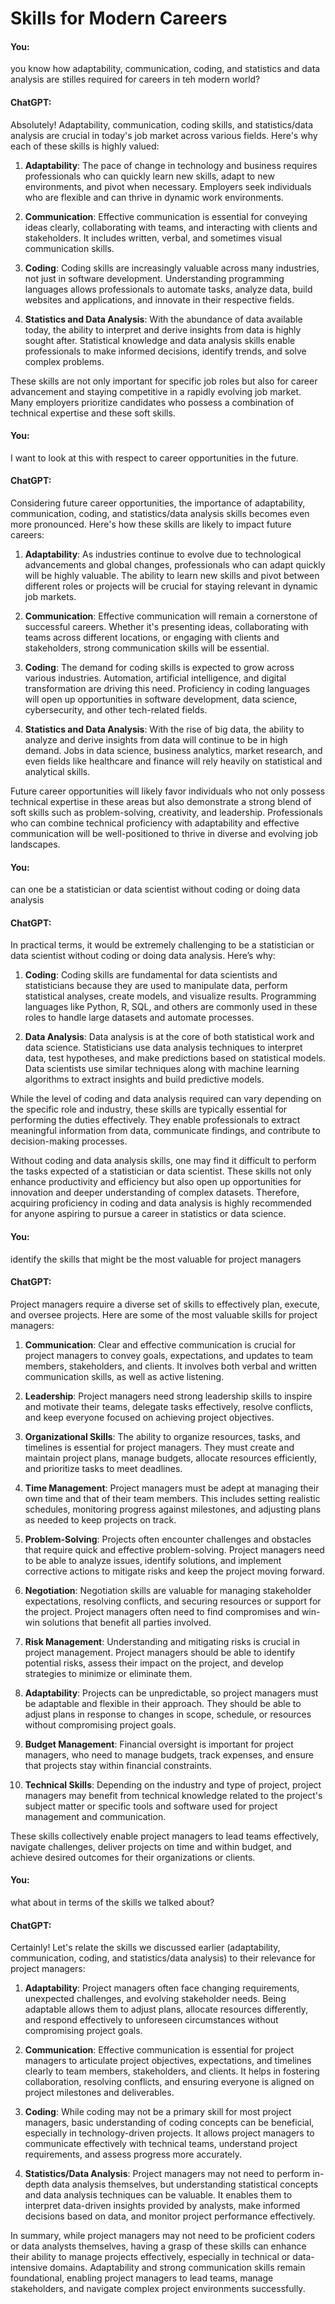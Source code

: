 # Skills for Modern Careers

#### You:
you know how adaptability, communication, coding, and statistics and data analysis  are stilles required for careers in teh modern world?

#### ChatGPT:
Absolutely! Adaptability, communication, coding skills, and statistics/data analysis are crucial in today's job market across various fields. Here's why each of these skills is highly valued:

1. **Adaptability**: The pace of change in technology and business requires professionals who can quickly learn new skills, adapt to new environments, and pivot when necessary. Employers seek individuals who are flexible and can thrive in dynamic work environments.

2. **Communication**: Effective communication is essential for conveying ideas clearly, collaborating with teams, and interacting with clients and stakeholders. It includes written, verbal, and sometimes visual communication skills.

3. **Coding**: Coding skills are increasingly valuable across many industries, not just in software development. Understanding programming languages allows professionals to automate tasks, analyze data, build websites and applications, and innovate in their respective fields.

4. **Statistics and Data Analysis**: With the abundance of data available today, the ability to interpret and derive insights from data is highly sought after. Statistical knowledge and data analysis skills enable professionals to make informed decisions, identify trends, and solve complex problems.

These skills are not only important for specific job roles but also for career advancement and staying competitive in a rapidly evolving job market. Many employers prioritize candidates who possess a combination of technical expertise and these soft skills.


#### You:
I want to look at this with respect to career opportunities in the future. 

#### ChatGPT:
Considering future career opportunities, the importance of adaptability, communication, coding, and statistics/data analysis skills becomes even more pronounced. Here's how these skills are likely to impact future careers:

1. **Adaptability**: As industries continue to evolve due to technological advancements and global changes, professionals who can adapt quickly will be highly valuable. The ability to learn new skills and pivot between different roles or projects will be crucial for staying relevant in dynamic job markets.

2. **Communication**: Effective communication will remain a cornerstone of successful careers. Whether it's presenting ideas, collaborating with teams across different locations, or engaging with clients and stakeholders, strong communication skills will be essential.

3. **Coding**: The demand for coding skills is expected to grow across various industries. Automation, artificial intelligence, and digital transformation are driving this need. Proficiency in coding languages will open up opportunities in software development, data science, cybersecurity, and other tech-related fields.

4. **Statistics and Data Analysis**: With the rise of big data, the ability to analyze and derive insights from data will continue to be in high demand. Jobs in data science, business analytics, market research, and even fields like healthcare and finance will rely heavily on statistical and analytical skills.

Future career opportunities will likely favor individuals who not only possess technical expertise in these areas but also demonstrate a strong blend of soft skills such as problem-solving, creativity, and leadership. Professionals who can combine technical proficiency with adaptability and effective communication will be well-positioned to thrive in diverse and evolving job landscapes.


#### You:
can one be a statistician or data scientist without coding or doing data analysis

#### ChatGPT:
In practical terms, it would be extremely challenging to be a statistician or data scientist without coding or doing data analysis. Here’s why:

1. **Coding**: Coding skills are fundamental for data scientists and statisticians because they are used to manipulate data, perform statistical analyses, create models, and visualize results. Programming languages like Python, R, SQL, and others are commonly used in these roles to handle large datasets and automate processes.

2. **Data Analysis**: Data analysis is at the core of both statistical work and data science. Statisticians use data analysis techniques to interpret data, test hypotheses, and make predictions based on statistical models. Data scientists use similar techniques along with machine learning algorithms to extract insights and build predictive models.

While the level of coding and data analysis required can vary depending on the specific role and industry, these skills are typically essential for performing the duties effectively. They enable professionals to extract meaningful information from data, communicate findings, and contribute to decision-making processes.

Without coding and data analysis skills, one may find it difficult to perform the tasks expected of a statistician or data scientist. These skills not only enhance productivity and efficiency but also open up opportunities for innovation and deeper understanding of complex datasets. Therefore, acquiring proficiency in coding and data analysis is highly recommended for anyone aspiring to pursue a career in statistics or data science.


#### You:
identify the skills that might be the most valuable for project managers

#### ChatGPT:
Project managers require a diverse set of skills to effectively plan, execute, and oversee projects. Here are some of the most valuable skills for project managers:

1. **Communication**: Clear and effective communication is crucial for project managers to convey goals, expectations, and updates to team members, stakeholders, and clients. It involves both verbal and written communication skills, as well as active listening.

2. **Leadership**: Project managers need strong leadership skills to inspire and motivate their teams, delegate tasks effectively, resolve conflicts, and keep everyone focused on achieving project objectives.

3. **Organizational Skills**: The ability to organize resources, tasks, and timelines is essential for project managers. They must create and maintain project plans, manage budgets, allocate resources efficiently, and prioritize tasks to meet deadlines.

4. **Time Management**: Project managers must be adept at managing their own time and that of their team members. This includes setting realistic schedules, monitoring progress against milestones, and adjusting plans as needed to keep projects on track.

5. **Problem-Solving**: Projects often encounter challenges and obstacles that require quick and effective problem-solving. Project managers need to be able to analyze issues, identify solutions, and implement corrective actions to mitigate risks and keep the project moving forward.

6. **Negotiation**: Negotiation skills are valuable for managing stakeholder expectations, resolving conflicts, and securing resources or support for the project. Project managers often need to find compromises and win-win solutions that benefit all parties involved.

7. **Risk Management**: Understanding and mitigating risks is crucial in project management. Project managers should be able to identify potential risks, assess their impact on the project, and develop strategies to minimize or eliminate them.

8. **Adaptability**: Projects can be unpredictable, so project managers must be adaptable and flexible in their approach. They should be able to adjust plans in response to changes in scope, schedule, or resources without compromising project goals.

9. **Budget Management**: Financial oversight is important for project managers, who need to manage budgets, track expenses, and ensure that projects stay within financial constraints.

10. **Technical Skills**: Depending on the industry and type of project, project managers may benefit from technical knowledge related to the project's subject matter or specific tools and software used for project management and communication.

These skills collectively enable project managers to lead teams effectively, navigate challenges, deliver projects on time and within budget, and achieve desired outcomes for their organizations or clients.


#### You:
what about in terms of the skills we talked about?

#### ChatGPT:
Certainly! Let's relate the skills we discussed earlier (adaptability, communication, coding, and statistics/data analysis) to their relevance for project managers:

1. **Adaptability**: Project managers often face changing requirements, unexpected challenges, and evolving stakeholder needs. Being adaptable allows them to adjust plans, allocate resources differently, and respond effectively to unforeseen circumstances without compromising project goals.

2. **Communication**: Effective communication is essential for project managers to articulate project objectives, expectations, and timelines clearly to team members, stakeholders, and clients. It helps in fostering collaboration, resolving conflicts, and ensuring everyone is aligned on project milestones and deliverables.

3. **Coding**: While coding may not be a primary skill for most project managers, basic understanding of coding concepts can be beneficial, especially in technology-driven projects. It allows project managers to communicate effectively with technical teams, understand project requirements, and assess progress more accurately.

4. **Statistics/Data Analysis**: Project managers may not need to perform in-depth data analysis themselves, but understanding statistical concepts and data analysis techniques can be valuable. It enables them to interpret data-driven insights provided by analysts, make informed decisions based on data, and monitor project performance effectively.

In summary, while project managers may not need to be proficient coders or data analysts themselves, having a grasp of these skills can enhance their ability to manage projects effectively, especially in technical or data-intensive domains. Adaptability and strong communication skills remain foundational, enabling project managers to lead teams, manage stakeholders, and navigate complex project environments successfully.

